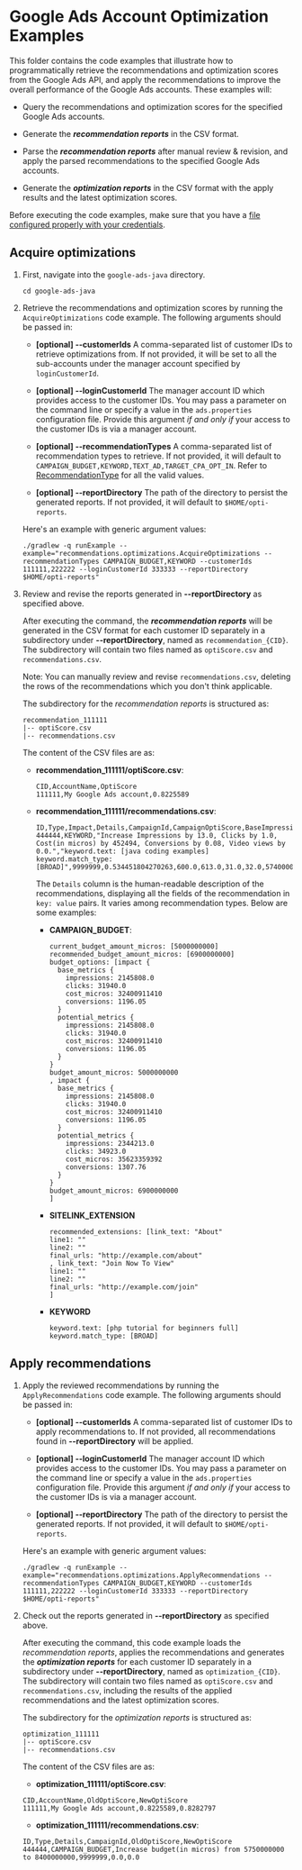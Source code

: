 # Google Ads Account Optimization Examples

This folder contains the code examples that illustrate how to programmatically
retrieve the recommendations and optimization scores from the Google Ads API,
and apply the recommendations to improve the overall performance of the Google
Ads accounts. These examples will:

*   Query the recommendations and optimization scores for the specified Google
    Ads accounts.

*   Generate the ***recommendation reports*** in the CSV format.

*   Parse the ***recommendation reports*** after manual review & revision, and
    apply the parsed recommendations to the specified Google Ads accounts.

*   Generate the ***optimization reports*** in the CSV format with the apply
    results and the latest optimization scores.

Before executing the code examples, make sure that you have a
[file configured properly with your credentials](https://developers.google.com/google-ads/api/docs/client-libs/java/config-file).

## Acquire optimizations

1.  First, navigate into the `google-ads-java` directory.

    ```
    cd google-ads-java
    ```

1.  Retrieve the recommendations and optimization scores by running the
    `AcquireOptimizations` code example. The following arguments should be
    passed in:

    *   **[optional] --customerIds** A comma-separated list of customer IDs to
        retrieve optimizations from. If not provided, it will be set to all the
        sub-accounts under the manager account specified by `loginCustomerId`.

    *   **[optional] --loginCustomerId** The manager account ID which provides
        access to the customer IDs. You may pass a parameter on the command line
        or specify a value in the `ads.properties` configuration file. Provide
        this argument *if and only if* your access to the customer IDs is via a
        manager account.

    *   **[optional] --recommendationTypes** A comma-separated list of
        recommendation types to retrieve. If not provided, it will default to
        `CAMPAIGN_BUDGET,KEYWORD,TEXT_AD,TARGET_CPA_OPT_IN`. Refer to
        [RecommendationType](https://developers.google.com/google-ads/api/reference/rpc/latest/RecommendationTypeEnum.RecommendationType)
        for all the valid values.

    *   **[optional] --reportDirectory** The path of the directory to persist
        the generated reports. If not provided, it will default to
        `$HOME/opti-reports`.

    Here's an example with generic argument values:

    ```
    ./gradlew -q runExample --example="recommendations.optimizations.AcquireOptimizations --recommendationTypes CAMPAIGN_BUDGET,KEYWORD --customerIds 111111,222222 --loginCustomerId 333333 --reportDirectory $HOME/opti-reports"
    ```

1.  Review and revise the reports generated in **--reportDirectory** as
    specified above.

    After executing the command, the ***recommendation reports*** will be
    generated in the CSV format for each customer ID separately in a
    subdirectory under **--reportDirectory**, named as `recommendation_{CID}`.
    The subdirectory will contain two files named as `optiScore.csv` and
    `recommendations.csv`.

    Note: You can manually review and revise `recommendations.csv`, deleting the
    rows of the recommendations which you don't think applicable.

    The subdirectory for the *recommendation reports* is structured as:

    ```
    recommendation_111111
    |-- optiScore.csv
    |-- recommendations.csv
    ```

    The content of the CSV files are as:

    *   **recommendation_111111/optiScore.csv**:

        ```
        CID,AccountName,OptiScore
        111111,My Google Ads account,0.8225589
        ```

    *   **recommendation_111111/recommendations.csv**:

        ```
        ID,Type,Impact,Details,CampaignId,CampaignOptiScore,BaseImpressions,PotentialImpressions,BaseClicks,PotentialClicks,BaseCost,PotentialCost,BaseConversions,PotentialConversions,BaseVideoViews,PotentialVideoViews
        444444,KEYWORD,"Increase Impressions by 13.0, Clicks by 1.0, Cost(in micros) by 452494, Conversions by 0.08, Video views by 0.0.","keyword.text: [java coding examples]
        keyword.match_type: [BROAD]",9999999,0.534451804270263,600.0,613.0,31.0,32.0,5740000,6192494,0.0,0.08,0.0,0.0
        ```

        The `Details` column is the human-readable description of the
        recommendations, displaying all the fields of the recommendation in
        `key: value` pairs. It varies among recommendation types. Below are some
        examples:

        *   **CAMPAIGN_BUDGET**:

            ```
            current_budget_amount_micros: [5000000000]
            recommended_budget_amount_micros: [6900000000]
            budget_options: [impact {
              base_metrics {
                impressions: 2145808.0
                clicks: 31940.0
                cost_micros: 32400911410
                conversions: 1196.05
              }
              potential_metrics {
                impressions: 2145808.0
                clicks: 31940.0
                cost_micros: 32400911410
                conversions: 1196.05
              }
            }
            budget_amount_micros: 5000000000
            , impact {
              base_metrics {
                impressions: 2145808.0
                clicks: 31940.0
                cost_micros: 32400911410
                conversions: 1196.05
              }
              potential_metrics {
                impressions: 2344213.0
                clicks: 34923.0
                cost_micros: 35623359392
                conversions: 1307.76
              }
            }
            budget_amount_micros: 6900000000
            ]
            ```

        *   **SITELINK_EXTENSION**

            ```
            recommended_extensions: [link_text: "About"
            line1: ""
            line2: ""
            final_urls: "http://example.com/about"
            , link_text: "Join Now To View"
            line1: ""
            line2: ""
            final_urls: "http://example.com/join"
            ]
            ```

        *   **KEYWORD**

            ```
            keyword.text: [php tutorial for beginners full]
            keyword.match_type: [BROAD]
            ```

## Apply recommendations

1.  Apply the reviewed recommendations by running the `ApplyRecommendations`
    code example. The following arguments should be passed in:

    *   **[optional] --customerIds** A comma-separated list of customer IDs to
        apply recommendations to. If not provided, all recommendations found in
        **--reportDirectory** will be applied.

    *   **[optional] --loginCustomerId** The manager account ID which provides
        access to the customer IDs. You may pass a parameter on the command line
        or specify a value in the `ads.properties` configuration file. Provide
        this argument *if and only if* your access to the customer IDs is via a
        manager account.

    *   **[optional] --reportDirectory** The path of the directory to persist
        the generated reports. If not provided, it will default to
        `$HOME/opti-reports`.

    Here's an example with generic argument values:

    ```
    ./gradlew -q runExample --example="recommendations.optimizations.ApplyRecommendations --recommendationTypes CAMPAIGN_BUDGET,KEYWORD --customerIds 111111,222222 --loginCustomerId 333333 --reportDirectory $HOME/opti-reports"
    ```

1.  Check out the reports generated in **--reportDirectory** as specified above.

    After executing the command, this code example loads the *recommendation
    reports*, applies the recommendations and generates the ***optimization
    reports*** for each customer ID separately in a subdirectory under
    **--reportDirectory**, named as `optimization_{CID}`. The subdirectory will
    contain two files named as `optiScore.csv` and `recommendations.csv`,
    including the results of the applied recommendations and the latest
    optimization scores.

    The subdirectory for the *optimization reports* is structured as:

    ```
    optimization_111111
    |-- optiScore.csv
    |-- recommendations.csv
    ```

    The content of the CSV files are as:

    *   **optimization_111111/optiScore.csv**:

    ```
    CID,AccountName,OldOptiScore,NewOptiScore
    111111,My Google Ads account,0.8225589,0.8282797
    ```

    *   **optimization_111111/recommendations.csv**:

    ```
    ID,Type,Details,CampaignId,OldOptiScore,NewOptiScore
    444444,CAMPAIGN_BUDGET,Increase budget(in micros) from 5750000000 to 8400000000,9999999,0.0,0.0
    ```
